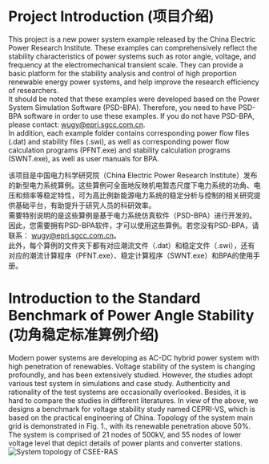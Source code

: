 # Project Introduction (项目介绍)
This project is a new power system example released by the China Electric Power Research Institute. These examples can comprehensively reflect the stability characteristics of power systems such as rotor angle, voltage, and frequency at the electromechanical transient scale. They can provide a basic platform for the stability analysis and control of high proportion renewable energy power systems, and help improve the research efficiency of researchers.<br>
It should be noted that these examples were developed based on the Power System Simulation Software (PSD-BPA). Therefore, you need to have PSD-BPA software in order to use these examples. If you do not have PSD-BPA, please contact: wugy@epri.sgcc.com.cn.<br>
In addition, each example folder contains corresponding power flow files (.dat) and stability files (.swi), as well as corresponding power flow calculation programs (PFNT.exe) and stability calculation programs (SWNT.exe), as well as user manuals for BPA.<br>

该项目是中国电力科学研究院（China Electric Power Research Institute）发布的新型电力系统算例。这些算例可全面地反映机电暂态尺度下电力系统的功角、电压和频率等稳定特性，可为高比例新能源电力系统的稳定分析与控制的相关研究提供基础平台，有助提升于研究人员的科研效率。<br>
需要特别说明的是这些算例是基于电力系统仿真软件（PSD-BPA）进行开发的。因此，您需要拥有PSD-BPA软件，才可以使用这些算例。若您没有PSD-BPA，请联系： wugy@epri.sgcc.com.cn。<br>
此外，每个算例的文件夹下都有对应潮流文件（.dat）和稳定文件（.swi），还有对应的潮流计算程序（PFNT.exe）、稳定计算程序（SWNT.exe）和BPA的使用手册。<br>

# Introduction to the Standard Benchmark of Power Angle Stability (功角稳定标准算例介绍)
Modern power systems are developing as AC-DC hybrid power system with high penetration of renewables. Voltage stability of the system is changing profoundly, and has been extensively studied. However, the studies adopt various test system in simulations and case study. Authenticity and rationality of the test systems are occasionally overlooked. Besides, it is hard to compare the studies in different literatures. 
In view of the above, we designs a benchmark for voltage stability study named CEPRI-VS, which is based on the practical engineering of China. Topology of the system main grid is demonstrated in Fig. 1., with its renewable penetration above 50%. The system is comprised of 21 nodes of 500kV, and 55 nodes of lower voltage level that depict details of power plants and converter stations. <br>
![System topology of CSEE-RAS](../Benchmark_fig/RAS1.tiff)

